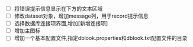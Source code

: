 -[ ] 将错误提示信息显示在下方的文本区域
-[ ] 修改dataset对象，增加message列，用于record提示信息
-[ ] 选择数据库连接项界面,增加[新增连接项]
-[ ] 增加主图标
-[ ] 增加一个基本配置文件,指定dblook.properties和dblook.txt配置文件的目录